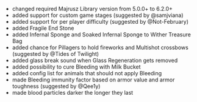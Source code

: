 - changed required Majrusz Library version from 5.0.0+ to 6.2.0+
- added support for custom game stages (suggested by @samjviana)
- added support for per player difficulty (suggested by @Not-February)
- added Fragile End Stone
- added Infernal Sponge and Soaked Infernal Sponge to Wither Treasure Bag
- added chance for Pillagers to hold fireworks and Multishot crossbows (suggested by @Tides of Twilight)
- added glass break sound when Glass Regeneration gets removed
- added possibility to cure Bleeding with Milk Bucket
- added config list for animals that should not apply Bleeding
- made Bleeding immunity factor based on armor value and armor toughness (suggested by @Qee1y)
- made blood particles darker the longer they last